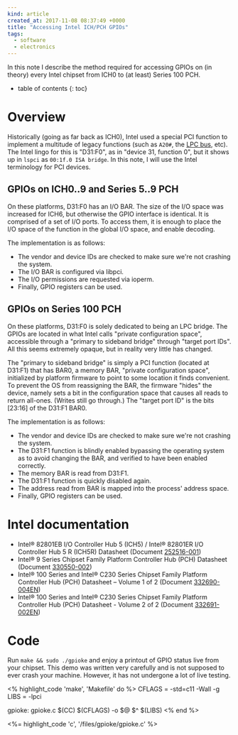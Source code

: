 ```yaml
---
kind: article
created_at: 2017-11-08 08:37:49 +0000
title: "Accessing Intel ICH/PCH GPIOs"
tags:
  - software
  - electronics
---
```


In this note I describe the method required for accessing GPIOs on (in theory) every Intel chipset from ICH0 to (at least) Series 100 PCH.

<!--more-->

* table of contents
{: toc}

# Overview

Historically (going as far back as ICH0), Intel used a special PCI function to implement a multitude of legacy functions (such as `A20#`, the [LPC bus], etc). The Intel lingo for this is "D31:F0", as in "device 31, function 0", but it shows up in `lspci` as `00:1f.0 ISA bridge`. In this note, I will use the Intel terminology for PCI devices.

[LPC bus]: https://en.wikipedia.org/wiki/Low_Pin_Count

## GPIOs on ICH0..9 and Series 5..9 PCH

On these platforms, D31:F0 has an I/O BAR. The size of the I/O space was increased for ICH6, but otherwise the GPIO interface is identical. It is comprised of a set of I/O ports. To access them, it is enough to place the I/O space of the function in the global I/O space, and enable decoding.

The implementation is as follows:

  * The vendor and device IDs are checked to make sure we're not crashing the system.
  * The I/O BAR is configured via libpci.
  * The I/O permissions are requested via ioperm.
  * Finally, GPIO registers can be used.

## GPIOs on Series 100 PCH

On these platforms, D31:F0 is solely dedicated to being an LPC bridge. The GPIOs are located in what Intel calls "private configuration space", accessible through a "primary to sideband bridge" through "target port IDs". All this seems extremely opaque, but in reality very little has changed.

The "primary to sideband bridge" is simply a PCI function (located at D31:F1) that has BAR0, a memory BAR, "private configuration space", initialized by platform firmware to point to some location it finds convenient. To prevent the OS from reassigning the BAR, the firmware "hides" the device, namely sets a bit in the configuration space that causes all reads to return all-ones. (Writes still go through.) The "target port ID" is the bits \[23:16\] of the D31:F1 BAR0.

The implementation is as follows:

  * The vendor and device IDs are checked to make sure we're not crashing the system.
  * The D31:F1 function is blindly enabled bypassing the operating system as to avoid changing the BAR, and verified to have been enabled correctly.
  * The memory BAR is read from D31:F1.
  * The D31:F1 function is quickly disabled again.
  * The address read from BAR is mapped into the process' address space.
  * Finally, GPIO registers can be used.

# Intel documentation

 * Intel® 82801EB I/O Controller Hub 5 (ICH5) / Intel® 82801ER I/O Controller Hub 5 R (ICH5R) Datasheet (Document [252516-001])
 * Intel® 9 Series Chipset Family Platform Controller Hub (PCH) Datasheet (Document [330550-002])
 * Intel® 100 Series and Intel® C230 Series Chipset Family Platform Controller Hub (PCH) Datasheet – Volume 1 of 2 (Document [332690-004EN])
 * Intel® 100 Series and Intel® C230 Series Chipset Family Platform Controller Hub (PCH) Datasheet - Volume 2 of 2 (Document [332691-002EN])

[252516-001]: /files/gpioke/Intel-252516-001.pdf
[330550-002]: /files/gpioke/Intel-330550-002.pdf
[332690-004EN]: /files/gpioke/Intel-332690-004EN.pdf
[332691-002EN]: /files/gpioke/Intel-332691-002EN.pdf

# Code

Run `make && sudo ./gpioke` and enjoy a printout of GPIO status live from your chipset. This demo was written very carefully and is not supposed to ever crash your machine. However, it has not undergone a lot of live testing.

<% highlight_code 'make', 'Makefile' do %>
CFLAGS = -std=c11 -Wall -g
LIBS   = -lpci

gpioke: gpioke.c
	$(CC) $(CFLAGS) -o $@ $^ $(LIBS)
<% end %>

<%= highlight_code 'c', '/files/gpioke/gpioke.c' %>
